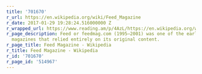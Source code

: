 ```yaml
---
title: '701670'
r_url: https://en.wikipedia.org/wiki/Feed_Magazine
r_date: 2017-01-29 19:28:24.516000000 Z
r_wrapped_url: https://www.reading.am/p/4AzL/https://en.wikipedia.org/wiki/Feed_Magazine
r_page_description: Feed or feedmag.com (1995–2001) was one of the earliest online
  magazines that relied entirely on its original content.
r_page_title: Feed Magazine - Wikipedia
r_title: Feed Magazine - Wikipedia
r_id: '701670'
r_page_id: '514967'
---
```


